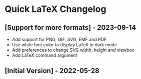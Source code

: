 # Quick LaTeX Changelog

## [Support for more formats] - 2023-09-14

- Add support for PNG, GIF, SVG, EMF and PDF
- Use white font color to display LaTeX in dark mode
- Add preferences to change SVG width, height and viewbox
- Add LaTeX command argument

## [Initial Version] - 2022-05-28
